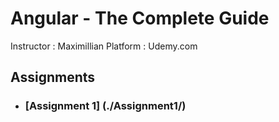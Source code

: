# Angular - The Complete Guide
Instructor : Maximillian 
Platform : Udemy.com

## Assignments
* ### [Assignment 1] (./Assignment1/)